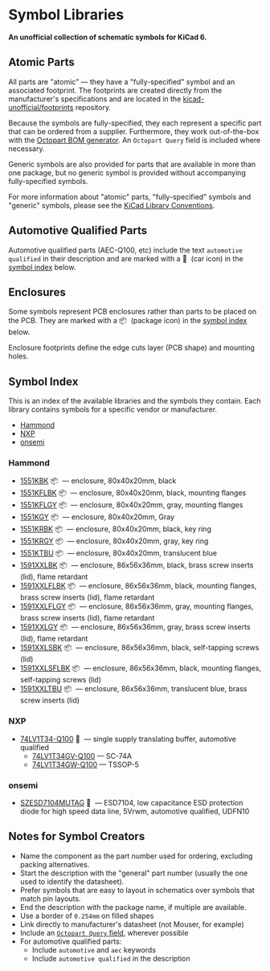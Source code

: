 # Symbol Libraries

**An unofficial collection of schematic symbols for KiCad 6.**

## Atomic Parts

All parts are "atomic" &mdash; they have a "fully-specified" symbol and an
associated footprint. The footprints are created directly from the
manufacturer's specifications and are located in the
[kicad-unofficial/footprints] repository.

Because the symbols are fully-specified, they each represent a specific part
that can be ordered from a supplier. Furthermore, they work out-of-the-box with
the [Octopart BOM generator]. An `Octopart Query` field is included where
necessary.

Generic symbols are also provided for parts that are available in more than one
package, but no generic symbol is provided without accompanying fully-specified
symbols.

For more information about "atomic" parts, "fully-specified" symbols and
"generic" symbols, please see the [KiCad Library Conventions].

## Automotive Qualified Parts

Automotive qualified parts (AEC-Q100, etc) include the text `automotive
qualified` in their description and are marked with a 🚗&nbsp; (car icon) in the
[symbol index] below.

## Enclosures

Some symbols represent PCB enclosures rather than parts to be placed on the PCB.
They are marked with a 📦&nbsp; (package icon) in the [symbol index] below.

Enclosure footprints define the edge cuts layer (PCB shape) and mounting holes.


## Symbol Index

This is an index of the available libraries and the symbols they contain. Each
library contains symbols for a specific vendor or manufacturer.

- [Hammond](#hammond)
- [NXP](#nxp)
- [onsemi](#onsemi)
### Hammond

- [1551KBK](https://www.hammfg.com/files/parts/pdf/1551KBK.pdf) 📦&nbsp; &mdash; enclosure, 80x40x20mm, black
- [1551KFLBK](https://www.hammfg.com/files/parts/pdf/1551KFLBK.pdf) 📦&nbsp; &mdash; enclosure, 80x40x20mm, black, mounting flanges
- [1551KFLGY](https://www.hammfg.com/files/parts/pdf/1551KFLGY.pdf) 📦&nbsp; &mdash; enclosure, 80x40x20mm, gray, mounting flanges
- [1551KGY](https://www.hammfg.com/files/parts/pdf/1551KGY.pdf) 📦&nbsp; &mdash; enclosure, 80x40x20mm, Gray
- [1551KRBK](https://www.hammfg.com/files/parts/pdf/1551KRBK.pdf) 📦&nbsp; &mdash; enclosure, 80x40x20mm, black, key ring
- [1551KRGY](https://www.hammfg.com/files/parts/pdf/1551KRGY.pdf) 📦&nbsp; &mdash; enclosure, 80x40x20mm, gray, key ring
- [1551KTBU](https://www.hammfg.com/files/parts/pdf/1551KTBU.pdf) 📦&nbsp; &mdash; enclosure, 80x40x20mm, translucent blue
- [1591XXLBK](https://www.hammfg.com/files/parts/pdf/1591XXLBK.pdf) 📦&nbsp; &mdash; enclosure, 86x56x36mm, black, brass screw inserts (lid), flame retardant
- [1591XXLFLBK](https://www.hammfg.com/files/parts/pdf/1591XXLFLBK.pdf) 📦&nbsp; &mdash; enclosure, 86x56x36mm, black, mounting flanges, brass screw inserts (lid), flame retardant
- [1591XXLFLGY](https://www.hammfg.com/files/parts/pdf/1591XXLFLGY.pdf) 📦&nbsp; &mdash; enclosure, 86x56x36mm, gray, mounting flanges, brass screw inserts (lid), flame retardant
- [1591XXLGY](https://www.hammfg.com/files/parts/pdf/1591XXLGY.pdf) 📦&nbsp; &mdash; enclosure, 86x56x36mm, gray, brass screw inserts (lid), flame retardant
- [1591XXLSBK](https://www.hammfg.com/files/parts/pdf/1591XXLSBK.pdf) 📦&nbsp; &mdash; enclosure, 86x56x36mm, black, self-tapping screws (lid)
- [1591XXLSFLBK](https://www.hammfg.com/files/parts/pdf/1591XXLSFLBK.pdf) 📦&nbsp; &mdash; enclosure, 86x56x36mm, black, mounting flanges, self-tapping screws (lid)
- [1591XXLTBU](https://www.hammfg.com/files/parts/pdf/1591XXLTBU.pdf) 📦&nbsp; &mdash; enclosure, 86x56x36mm, translucent blue, brass screw inserts (lid)

### NXP

- [74LV1T34-Q100](https://assets.nexperia.com/documents/data-sheet/74LV1T34_Q100.pdf) 🚗&nbsp; &mdash; single supply translating buffer, automotive qualified
  - [74LV1T34GV-Q100](https://assets.nexperia.com/documents/data-sheet/74LV1T34_Q100.pdf) &mdash; SC-74A
  - [74LV1T34GW-Q100](https://assets.nexperia.com/documents/data-sheet/74LV1T34_Q100.pdf) &mdash; TSSOP-5

### onsemi

- [SZESD7104MUTAG](https://www.onsemi.com/pdf/datasheet/esd7104-d.pdf) 🚗&nbsp; &mdash; ESD7104, low capacitance ESD protection diode for high speed data line, 5Vrwm, automotive qualified, UDFN10

## Notes for Symbol Creators

- Name the component as the part number used for ordering, excluding packing alternatives.
- Start the description with the "general" part number (usually the one used to identify the datasheet).
- Prefer symbols that are easy to layout in schematics over symbols that match pin layouts.
- End the description with the package name, if multiple are available.
- Use a border of `0.254mm` on filled shapes
- Link directly to manufacturer's datasheet (not Mouser, for example)
- Include an [`Octopart Query` field](https://github.com/kicad-unofficial/bom/tree/main/octopart#readme), wherever possible
- For automotive qualified parts:
  - Include `automotive` and `aec` keywords
  - Include `automotive qualified` in the description

[kicad library conventions]: https://klc.kicad.org/general/g2/g2.1/

[octopart bom generator]:
https://github.com/kicad-unofficial/bom/tree/main/octopart#readme

[kicad-unofficial/footprints]: https://github.com/kicad-unofficial/footprints

[symbol index]: #symbol-index


